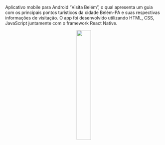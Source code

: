 Aplicativo mobile para Android “Visita Belém”, o qual apresenta um guia com os principais pontos turísticos da cidade Belém-PA e suas respectivas informações de visitação. O app foi desenvolvido utilizando HTML, CSS, JavaScript juntamente com o framework React Native.

<div align="center">
  <img src="https://user-images.githubusercontent.com/99658673/198099596-637a7acf-3c02-4a1a-bd7b-b47db74ac548.jpg" width="30%" />
</div>

<div align="center">
  <img2 src="https://user-images.githubusercontent.com/99658673/198099604-03d79327-2357-47ec-9544-acd6b99e41d5.jpg" width="30%" />
</div>
